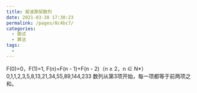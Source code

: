 ```yaml
---
title: 斐波那契数列
date: 2021-03-30 17:30:23
permalink: /pages/8c4bc7/
categories:
  - 面试
  - 算法
tags:
  - 
---
```

F(0)=0，F(1)=1, F(n)=F(n - 1)+F(n - 2)（n ≥ 2，n ∈ N*）
0,1,1,2,3,5,8,13,21,34,55,89,144,233
数列从第3项开始，每一项都等于前两项之和。